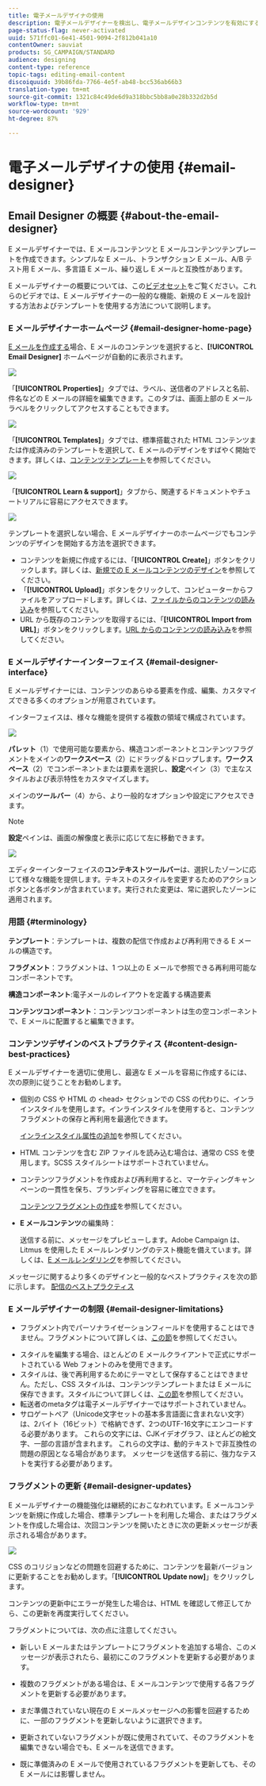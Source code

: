 ```yaml
---
title: 電子メールデザイナの使用
description: 電子メールデザイナーを検出し、電子メールデザインコンテンツを有効にする方法を確認します。
page-status-flag: never-activated
uuid: 571ffc01-6e41-4501-9094-2f812b041a10
contentOwner: sauviat
products: SG_CAMPAIGN/STANDARD
audience: designing
content-type: reference
topic-tags: editing-email-content
discoiquuid: 39b86fda-7766-4e5f-ab48-bcc536ab66b3
translation-type: tm+mt
source-git-commit: 1321c84c49de6d9a318bbc5bb8a0e28b332d2b5d
workflow-type: tm+mt
source-wordcount: '929'
ht-degree: 87%

---
```



# 電子メールデザイナの使用 {#email-designer}

## Email Designer の概要 {#about-the-email-designer}

E メールデザイナーでは、E メールコンテンツと E メールコンテンツテンプレートを作成できます。シンプルな E メール、トランザクション E メール、A/B テスト用 E メール、多言語 E メール、繰り返し E メールと互換性があります。

E メールデザイナーの概要については、この[ビデオセット](https://docs.adobe.com/content/help/ja-JP/campaign-learn/campaign-standard-tutorials/designing-content/email-designer/email-designer-overview.html#GettingStarted)をご覧ください。これらのビデオでは、E メールデザイナーの一般的な機能、新規の E メールを設計する方法およびテンプレートを使用する方法について説明します。

### E メールデザイナーホームページ {#email-designer-home-page}

[E メールを作成する](../../channels/using/creating-an-email.md)場合、E メールのコンテンツを選択すると、**[!UICONTROL Email Designer]** ホームページが自動的に表示されます。

![](assets/email_designer_home_page.png)

「**[!UICONTROL Properties]**」タブでは、ラベル、送信者のアドレスと名前、件名などの E メールの詳細を編集できます。このタブは、画面上部の E メールラベルをクリックしてアクセスすることもできます。

![](assets/email_designer_home_properties.png)

「**[!UICONTROL Templates]**」タブでは、標準搭載された HTML コンテンツまたは作成済みのテンプレートを選択して、E メールのデザインをすばやく開始できます。詳しくは、[コンテンツテンプレート](../../designing/using/using-reusable-content.md#content-templates)を参照してください。

![](assets/email_designer_home_templates.png)

「**[!UICONTROL Learn & support]**」タブから、関連するドキュメントやチュートリアルに容易にアクセスできます。

![](assets/email_designer_home_support.png)

テンプレートを選択しない場合、E メールデザイナーのホームページでもコンテンツのデザインを開始する方法を選択できます。

* コンテンツを新規に作成するには、「**[!UICONTROL Create]**」ボタンをクリックします。詳しくは、[新規での E メールコンテンツのデザイン](../../designing/using/designing-from-scratch.md#designing-an-email-content-from-scratch)を参照してください。
* 「**[!UICONTROL Upload]**」ボタンをクリックして、コンピューターからファイルをアップロードします。詳しくは、[ファイルからのコンテンツの読み込み](../../designing/using/using-existing-content.md#importing-content-from-a-file)を参照してください。
* URL から既存のコンテンツを取得するには、「**[!UICONTROL Import from URL]**」ボタンをクリックします。[URL からのコンテンツの読み込み](../../designing/using/using-existing-content.md#importing-content-from-a-url)を参照してください。

### E メールデザイナーインターフェイス {#email-designer-interface}

E メールデザイナーには、コンテンツのあらゆる要素を作成、編集、カスタマイズできる多くのオプションが用意されています。

インターフェイスは、様々な機能を提供する複数の領域で構成されています。

![](assets/email_designer_overview.png)

**パレット**（1）で使用可能な要素から、構造コンポーネントとコンテンツフラグメントをメインの&#x200B;**ワークスペース**（2）にドラッグ＆ドロップします。**ワークスペース**（2）でコンポーネントまたは要素を選択し、**設定**&#x200B;ペイン（3）で主なスタイルおよび表示特性をカスタマイズします。

メインの&#x200B;**ツールバー**（4）から、より一般的なオプションや設定にアクセスできます。

>[!NOTE]
>
>**設定**&#x200B;ペインは、画面の解像度と表示に応じて左に移動できます。

![](assets/email_designer_toolbar.png)

エディターインターフェイスの&#x200B;**コンテキストツールバー**&#x200B;は、選択したゾーンに応じて様々な機能を提供します。テキストのスタイルを変更するためのアクションボタンと各ボタンが含まれています。実行された変更は、常に選択したゾーンに適用されます。

### 用語 {#terminology}

**テンプレート**：テンプレートは、複数の配信で作成および再利用できる E メールの構造です。

**フラグメント**：フラグメントは、1 つ以上の E メールで参照できる再利用可能なコンポーネントです。

**構造コンポーネント**:電子メールのレイアウトを定義する構造要素

**コンテンツコンポーネント**：コンテンツコンポーネントは生の空コンポーネントで、E メールに配置すると編集できます。

### コンテンツデザインのベストプラクティス {#content-design-best-practices}

E メールデザイナーを適切に使用し、最適な E メールを容易に作成するには、次の原則に従うことをお勧めします。

* 個別の CSS や HTML の &lt;head> セクションでの CSS の代わりに、インラインスタイルを使用します。インラインスタイルを使用すると、コンテンツフラグメントの保存と再利用を最適化できます。

   [インラインスタイル属性の追加](../../designing/using/styles.md#adding-inline-styling-attributes)を参照してください。

* HTML コンテンツを含む ZIP ファイルを読み込む場合は、通常の CSS を使用します。SCSS スタイルシートはサポートされていません。

* コンテンツフラグメントを作成および再利用すると、マーケティングキャンペーンの一貫性を保ち、ブランディングを容易に確立できます。

   [コンテンツフラグメントの作成](../../designing/using/using-reusable-content.md#creating-a-content-fragment)を参照してください。

* **E メールコンテンツ**&#x200B;の編集時：

   送信する前に、メッセージをプレビューします。Adobe Campaign は、Litmus を使用した E メールレンダリングのテスト機能を備えています。詳しくは、[E メールレンダリング](../../sending/using/email-rendering.md)を参照してください。

メッセージに関するより多くのデザインと一般的なベストプラクティスを次の節に示します。 [配信のベストプラクティス](../../sending/using/delivery-best-practices.md)

### E メールデザイナーの制限 {#email-designer-limitations}

* フラグメント内でパーソナライゼーションフィールドを使用することはできません。フラグメントについて詳しくは、[この節](../../designing/using/using-reusable-content.md#about-fragments)を参照してください。

<!--* You cannot save directly as a fragment some content of an email that you are editing within the Email Designer. You need to copy-paste the HTML corresponding to that content into a new fragment. For more on this, see [Saving content as a fragment](../../designing/using/using-reusable-content.md#saving-content-as-a-fragment).-->
* スタイルを編集する場合、ほとんどの E メールクライアントで正式にサポートされている Web フォントのみを使用できます。
* スタイルは、後で再利用するためにテーマとして保存することはできません。ただし、CSS スタイルは、コンテンツテンプレートまたは E メールに保存できます。スタイルについて詳しくは、[この節](../../designing/using/styles.md)を参照してください。
* 転送者のmetaタグは電子メールデザイナーではサポートされていません。
* サロゲートペア（Unicode文字セットの基本多言語面に含まれない文字）は、2バイト（16ビット）で格納できず、2つのUTF-16文字にエンコードする必要があります。 これらの文字には、CJKイデオグラフ、ほとんどの絵文字、一部の言語が含まれます。
これらの文字は、動的テキストで非互換性の問題の原因となる場合があります。 メッセージを送信する前に、強力なテストを実行する必要があります。

### フラグメントの更新 {#email-designer-updates}

E メールデザイナーの機能強化は継続的におこなわれています。E メールコンテンツを新規に作成した場合、標準テンプレートを利用した場合、またはフラグメントを作成した場合は、次回コンテンツを開いたときに次の更新メッセージが表示される場合があります。

![](assets/email_designer_fragment_patch_message.png)

CSS のコリジョンなどの問題を回避するために、コンテンツを最新バージョンに更新することをお勧めします。「**[!UICONTROL Update now]**」をクリックします。

コンテンツの更新中にエラーが発生した場合は、HTML を確認して修正してから、この更新を再度実行してください。

フラグメントについては、次の点に注意してください。

* 新しい E メールまたはテンプレートにフラグメントを追加する場合、このメッセージが表示されたら、最初にこのフラグメントを更新する必要があります。

* 複数のフラグメントがある場合は、E メールコンテンツで使用する各フラグメントを更新する必要があります。

* まだ準備されていない現在の E メールメッセージへの影響を回避するために、一部のフラグメントを更新しないように選択できます。

* 更新されていないフラグメントが既に使用されていて、そのフラグメントを編集できない場合でも、E メールを送信できます。

* 既に準備済みの E メールで使用されているフラグメントを更新しても、その E メールには影響しません。